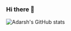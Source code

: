 ### Hi there 👋
![Adarsh's GitHub stats](https://github-readme-stats.vercel.app/api?username=adarsh-pdgt&hide=contribs,prs)
<!--
**adarsh-pdgt/adarsh-pdgt** is a ✨ _special_ ✨ repository because its `README.md` (this file) appears on your GitHub profile.

Here are some ideas to get you started:

- 🔭 I’m currently working on ...
- 🌱 I’m currently learning ...
- 👯 I’m looking to collaborate on ...
- 🤔 I’m looking for help with ...
- 💬 Ask me about ...
- 📫 How to reach me: ...
- 😄 Pronouns: ...
- ⚡ Fun fact: ...
-->
